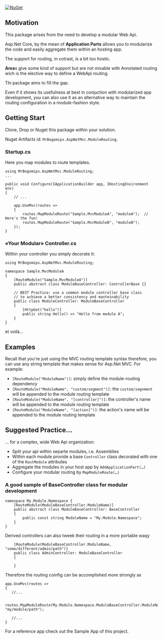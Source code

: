 [![NuGet](https://img.shields.io/nuget/v/Nuget.Core.svg)](https://www.nuget.org/packages/MrBogomips.AspNetMvc.ModuleRouting/)

##  Motivation
This package arises from the need to develop a modular Web Api.

Asp.Net Core, by the mean of **Application Parts** allows you to modularize the code
and easily aggregate them within an hosting app.

The support for routing, in cotrast, is a bit too hostic.

**Area**s give some kind of support but are not mixable with Annotated routing
wich is the elective way to define a WebApi routing.

Thi package aims to fill the gap.

Even if it shows its usefulness at best in conjuction with modularized
app development, you can also use it as an alternative way to maintain the
routing configuration in a module-fashion style.

## Getting Start
Clone, Drop or Nuget this package within your solution.

Nuget Artifacts id: `MrBogomips.AspNetMvc.ModuleRouting`.

### Startup.cs
Here you map modules to route templates.
```
using MrBogomips.AspNetMvc.ModuleRouting;
...

public void Configure(IApplicationBuilder app, IHostingEnvironment env)
{
    // ...

    app.UseMvc(routes =>
    {
        routes.MapModuleRoute("Sample.MvcModuleA", "moduleA");  // Here's the fun!
        routes.MapModuleRoute("Sample.MvcModuleB", "moduleB");
    });
}

```
### «Your Modular» Controller.cs
Within your controller you simply decorate it:
```
using MrBogomips.AspNetMvc.ModuleRouting;

namespace Sample.MvcModuleA
{
    [RouteModule("Sample.MvcModuleA")]
    public abstract class ModuleBaseController: ControllerBase {}

    // BEST Practice: use a common module controller base class
    // to achieve a better consistency and manteinability
    public class ModuleController: ModuleBaseController
    {
        [HttpGet("hello")]
        public string Hello() => "Hello from module A";
    }
}
```

et voilà…

## Examples
Recall that you're just using the MVC routing template syntax therefore, you can use any string template that makes sense for Asp.Net MVC.
For example:
- `[RouteModule("ModuleName")]`: simply define the module-routing dependency
- `[RouteModule("ModuleName", "custom/segment")]`: the `custom/segnment` will be appended to the module routing template
- `[RouteModule("ModuleName", "[controller]")]`: the controller's name will be appended to the module routing template
- `[RouteModule("ModuleName", "[action]")]`: the action's name will be appended to the module routing template

## Suggested Practice...
... for a complex, wide Web Api organization:

- Split your api within separte modules, i.e. Assemblies
- Within each module provide a base `Controller` class decorated with one
  of the `RoutModule` attributes
- Aggregate the modules in your host app by `AddApplicationPart(…)`
- Configure your modular routing by `MapModuleRoute(…)`

### A good sample of BaseController class for modular development
```
namespace My.Module.Namespace {
    [RouteModule(ModuleBaseController.ModuleName)]
    public abstract class ModuleBaseController: BaseController
    {
        public const string ModuleName = "My.Module.Namespace";
    }
}
```
Derived controllers can also tweek their routing in a more portable waqy
```
    [RouteModule(ModuleBaseController.ModuleName, "some/different/admin/path")]
    public class AdminController: ModuleBaseController
    {
        
    }
```
Therefore the routing coinfig can be accomplished more strongly as
```
app.UseMvc(routes =>
{
   //...

   routes.MapModuleRoute(My.Module.Namespace.ModuleBaseController.ModuleName, "my/module/path");

   //...
}
```
For a reference app check out the Sample App of this project.
